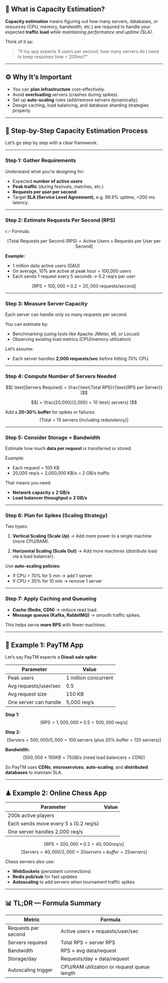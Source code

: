 ## 🧩 What is Capacity Estimation?

**Capacity estimation** means figuring out how many servers, databases, or resources (CPU, memory, bandwidth, etc.) are required to handle your expected **traffic load** *while maintaining performance and uptime (SLA)*.

Think of it as:

> “If my app expects X users per second, how many servers do I need to keep response time < 200ms?”

---

## ⚙️ Why It’s Important

* You can **plan infrastructure** cost-effectively.
* Avoid **overloading** servers (crashes during spikes).
* Set up **auto-scaling** rules (add/remove servers dynamically).
* Design caching, load balancing, and database sharding strategies properly.

---

## 🧮 Step-by-Step Capacity Estimation Process

Let’s go step by step with a clear framework.

---

### **Step 1: Gather Requirements**

Understand what you’re designing for:

* Expected **number of active users**
* **Peak traffic** (during festivals, matches, etc.)
* **Requests per user per second**
* Target **SLA (Service Level Agreement)**, e.g. 99.9% uptime, <200 ms latency.

---

### **Step 2: Estimate Requests Per Second (RPS)**

👉 Formula:
$$[
\text{Total Requests per Second (RPS)} = \text{Active Users} \times \text{Requests per User per Second}
]$$

**Example:**

* 1 million daily active users (DAU)
* On average, 10% are active at peak hour = 100,000 users
* Each sends 1 request every 5 seconds → 0.2 req/s per user

$$[
\text{RPS} = 100,000 \times 0.2 = 20,000 \text{ requests/second}
]$$

---

### **Step 3: Measure Server Capacity**

Each server can handle only so many requests per second.

You can estimate by:

* Benchmarking (using tools like Apache JMeter, k6, or Locust)
* Observing existing load metrics (CPU/memory utilization)

Let’s assume:

* Each server handles **2,000 requests/sec** before hitting 70% CPU.

---

### **Step 4: Compute Number of Servers Needed**

$$[
\text{Servers Required} = \frac{\text{Total RPS}}{\text{RPS per Server}}
]$$

$$[
= \frac{20,000}{2,000} = 10 \text{ servers}
]$$

Add a **20–30% buffer** for spikes or failures:
$$[
\text{Total = 13 servers (including redundancy)}
]$$

---

### **Step 5: Consider Storage + Bandwidth**

Estimate how much **data per request** is transferred or stored.

Example:

* Each request = 100 KB
* 20,000 req/s = 2,000,000 KB/s = 2 GB/s traffic

That means you need:

* **Network capacity ≥ 2 GB/s**
* **Load balancer throughput ≥ 2 GB/s**

---

### **Step 6: Plan for Spikes (Scaling Strategy)**

Two types:

1. **Vertical Scaling (Scale Up)**
   → Add more power to a single machine (more CPU/RAM).

2. **Horizontal Scaling (Scale Out)**
   → Add more machines (distribute load via a load balancer).

Use **auto-scaling policies**:

* If CPU > 70% for 5 min → add 1 server
* If CPU < 30% for 10 min → remove 1 server

---

### **Step 7: Apply Caching and Queueing**

* **Cache (Redis, CDN)** → reduce read load.
* **Message queues (Kafka, RabbitMQ)** → smooth traffic spikes.

This helps serve **more RPS** with fewer machines.

---

## 📱 Example 1: PayTM App

Let’s say PayTM expects a **Diwali sale spike**:

| Parameter             | Value                |
| --------------------- | -------------------- |
| Peak users            | 1 million concurrent |
| Avg requests/user/sec | 0.5                  |
| Avg request size      | 150 KB               |
| One server can handle | 5,000 req/s          |

**Step 1:**
$$[
\text{RPS} = 1,000,000 \times 0.5 = 500,000 \text{ req/s}
]$$

**Step 2:**
$$[
\text{Servers} = 500,000 / 5,000 = 100 \text{ servers (plus 20% buffer = 120 servers)}
]$$

**Bandwidth:**
$$[
500,000 × 150 KB = 75 GB/s \text{ (need load balancers + CDN)}
]$$

So PayTM uses **CDNs**, **microservices**, **auto-scaling**, and **distributed databases** to maintain SLA.

---

## ♟ Example 2: Online Chess App

| Parameter                             | Value |
| ------------------------------------- | ----- |
| 200k active players                   |       |
| Each sends move every 5 s (0.2 req/s) |       |
| One server handles 2,000 req/s        |       |

$$[
\text{RPS} = 200,000 × 0.2 = 40,000 req/s
]$$
$$[
\text{Servers} = 40,000 / 2,000 = 20 servers + buffer = 25 servers
]$$

Chess servers also use:

* **WebSockets** (persistent connections)
* **Redis pub/sub** for fast updates
* **Autoscaling** to add servers when tournament traffic spikes

---

## 📊 TL;DR — Formula Summary

| Metric              | Formula                                     |
| ------------------- | ------------------------------------------- |
| Requests per second | Active users × requests/user/sec            |
| Servers required    | Total RPS ÷ server RPS                      |
| Bandwidth           | RPS × avg data/request                      |
| Storage/day         | Requests/day × data/request                 |
| Autoscaling trigger | CPU/RAM utilization or request queue length |
